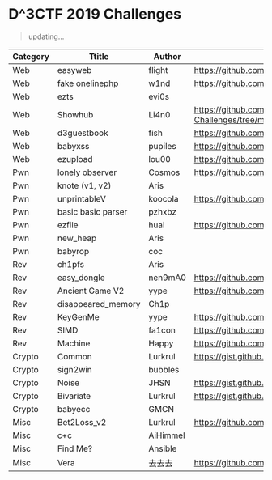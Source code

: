 # D^3CTF 2019 Challenges

> updating...

| Category |       Ttitle       |  Author  | URL |
|----------|--------------------|----------|-----|
| Web      | easyweb            | flight   | https://github.com/ox1234/d3ctf_easyweb |
| Web      | fake onelinephp    | w1nd     | https://github.com/w1ndseek2/My-CTF-Challenges |
| Web      | ezts               | evi0s    |  |
| Web      | Showhub            | Li4n0    | https://github.com/Li4n0/My-CTF-Challenges/tree/master/D%5E3CTF2019_Showhub |
| Web      | d3guestbook        | fish     | https://github.com/f1shh/My-CTF-Challenge/tree/master/D3CTF2019 |
| Web      | babyxss            | pupiles  | https://github.com/frankli0324/d3ctf2019-babyxss |
| Web      | ezupload           | lou00    | https://github.com/Lou00/d3ctf_2019_ezupload  |
| Pwn      | lonely observer    | Cosmos   | https://github.com/SHCosmos/D3CTF-lonely_observer
| Pwn      | knote (v1, v2)     | Aris     |  |
| Pwn      | unprintableV       | koocola  | https://github.com/koocola/d3ctf-unprintableV |
| Pwn      | basic basic parser | pzhxbz   |  |
| Pwn      | ezfile             | huai     | https://github.com/hu4i/D3CTF_2019_ezfile |
| Pwn      | new_heap           | Aris     |  |
| Pwn      | babyrop            | coc      |  |
| Rev      | ch1pfs             | Aris     |  |
| Rev      | easy_dongle        | nen9mA0  | https://github.com/nen9mA0/d3ctf2019_easy_dongle |
| Rev      | Ancient Game V2    | yype     | https://github.com/0h2o/D3CTF_Rev/tree/master/AncientGameV2 |
| Rev      | disappeared_memory | Ch1p     |  |
| Rev      | KeyGenMe           | yype     | https://github.com/0h2o/D3CTF_Rev/tree/master/pushBox |
| Rev      | SIMD               | fa1con   | https://github.com/fa1conn/D3CTF-2019-Rev-SIMD-Source-Code |
| Rev      | Machine            | Happy    | https://github.com/pcy190/D3CTF-2019-Machine |
| Crypto   | Common             | Lurkrul  | https://gist.github.com/LurkNoi/dfe86ed4d16776242251318b380336e7 |
| Crypto   | sign2win           | bubbles  |  |
| Crypto   | Noise              | JHSN     | https://gist.github.com/Chrstm/f225a5e67f12d20caba117224d1b4241 |
| Crypto   | Bivariate          | Lurkrul  | https://gist.github.com/LurkNoi/510357aee9f2f86d91847b82ae07ae9c |
| Crypto   | babyecc            | GMCN     |  |
| Misc     | Bet2Loss_v2        | Lurkrul  | https://github.com/crumbledwall/bet2loss_v2 |
| Misc     | c+c                | AiHimmel |  |
| Misc     | Find Me?           | Ansible  |  |
| Misc     | Vera               | 去去去    | https://github.com/dimo233/d3ctf-Vera |

